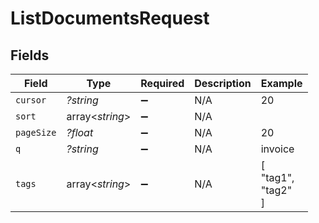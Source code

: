 # ListDocumentsRequest


## Fields

| Field              | Type               | Required           | Description        | Example            |
| ------------------ | ------------------ | ------------------ | ------------------ | ------------------ |
| `cursor`           | *?string*          | :heavy_minus_sign: | N/A                | 20                 |
| `sort`             | array<*string*>    | :heavy_minus_sign: | N/A                |                    |
| `pageSize`         | *?float*           | :heavy_minus_sign: | N/A                | 20                 |
| `q`                | *?string*          | :heavy_minus_sign: | N/A                | invoice            |
| `tags`             | array<*string*>    | :heavy_minus_sign: | N/A                | [<br/>"tag1",<br/>"tag2"<br/>] |